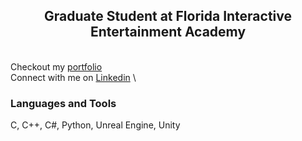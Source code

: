 <h2 align="center">
Graduate Student at Florida Interactive Entertainment Academy
</h1>

\
Checkout my [portfolio](https://www.kylebarrows.com)
\
Connect with me on [Linkedin](https://www.linkedin.com/in/barrowsk/)
\
<h3>
  Languages and Tools
</h3>
C, C++, C#, Python, Unreal Engine, Unity
<!--
**kylebarrows/kylebarrows** is a ✨ _special_ ✨ repository because its `README.md` (this file) appears on your GitHub profile.

Here are some ideas to get you started:

- 🔭 I’m currently working on ...
- 🌱 I’m currently learning ...
- 👯 I’m looking to collaborate on ...
- 🤔 I’m looking for help with ...
- 💬 Ask me about ...
- 📫 How to reach me: ...
- 😄 Pronouns: ...
- ⚡ Fun fact: ...
-->
